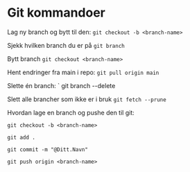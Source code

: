 # Git kommandoer

Lag ny branch og bytt til den: `git checkout -b <branch-name>`

Sjekk hvilken branch du er på `git branch`

Bytt branch `git checkout <branch-name>`

Hent endringer fra main i repo: `git pull origin main`

Slette én branch: ` git branch --delete <branchname> 

Slett alle brancher som ikke er i bruk `git fetch --prune`

Hvordan lage en branch og pushe den til git:

`git checkout -b <branch-name>`

`git add .`

`git commit -m "@Ditt.Navn"`

`git push origin <branch-name>`


